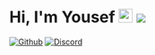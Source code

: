 # Hi, I'm Yousef <img src="https://media.giphy.com/media/hvRJCLFzcasrR4ia7z/giphy.gif" width="25px"> ![](https://visitor-badge.glitch.me/badge?page_id=SlaughterBlade.SlaughterBlade)

[![Github](https://img.shields.io/static/v1?label=&message=Github&color=black&style=flat&logo=github)](https://github.com/mateuszlipowskipl)
[![Discord](https://img.shields.io/static/v1?label=Discord&labelColor=6E85D3&message=PsychoStyle#0621&color=555555&style=flat&logo=discord&logoColor=white)](https://discord.gg/YPp4MXAGvy)
